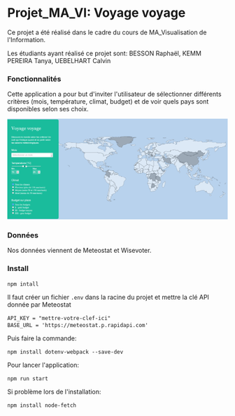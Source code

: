 # Projet_MA_VI: Voyage voyage

Ce projet a été réalisé dans le cadre du cours de MA_Visualisation de l'Information.

Les étudiants ayant réalisé ce projet sont: BESSON Raphaël, KEMM PEREIRA Tanya, UEBELHART Calvin

### Fonctionnalités

Cette application a pour but d'inviter l'utilisateur de sélectionner différents critères (mois, température, climat, budget) et de voir quels pays sont disponibles selon ses choix.

![1703236277867](image/README/screenshot.png)

### Données

Nos données viennent de Meteostat et Wisevoter.

### Install

```
npm intall
```

Il faut créer un fichier `.env` dans la racine du projet et mettre la clé API donnée par Meteostat

```
API_KEY = "mettre-votre-clef-ici"
BASE_URL = 'https://meteostat.p.rapidapi.com'
```

Puis faire la commande:

```
npm install dotenv-webpack --save-dev
```

Pour lancer l'application:

```
npm run start
```

Si problème lors de l'installation:

```
npm install node-fetch
```
